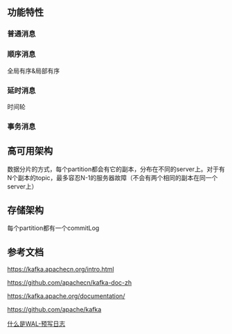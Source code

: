 ## 功能特性

### 普通消息

### 顺序消息

全局有序&局部有序

### 延时消息

时间轮

### 事务消息



## 高可用架构

数据分片的方式，每个partition都会有它的副本，分布在不同的server上。对于有N个副本的topic，最多容忍N-1的服务器故障（不会有两个相同的副本在同一个server上）

## 存储架构

每个partition都有一个commitLog

## 参考文档

https://kafka.apachecn.org/intro.html

https://github.com/apachecn/kafka-doc-zh

https://kafka.apache.org/documentation/

https://github.com/apache/kafka

[什么是WAL-预写日志](https://engineering.linkedin.com/distributed-systems/log-what-every-software-engineer-should-know-about-real-time-datas-unifying)


